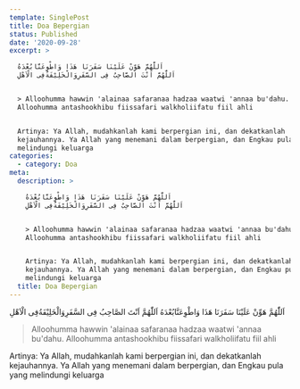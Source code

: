 ```yaml
---
template: SinglePost
title: Doa Bepergian
status: Published
date: '2020-09-28'
excerpt: >

  اَللّٰهُمَّ هَوِّنْ عَلَيْنَا سَفَرَنَا هَذَا وَاطْوِعَنَّابُعْدَهُ
  اَللّٰهُمَّ اَنْتَ الصَّاحِبُ فِى السَّفَرِوَالْخَلِيْفَةُفِى الْاَهْلِ


  > Alloohumma hawwin 'alainaa safaranaa hadzaa waatwi 'annaa bu'dahu.
  Alloohumma antashookhibu fiissafari walkholiifatu fiil ahli


  Artinya: Ya Allah, mudahkanlah kami berpergian ini, dan dekatkanlah
  kejauhannya. Ya Allah yang menemani dalam berpergian, dan Engkau pula yang
  melindungi keluarga
categories:
  - category: Doa
meta:
  description: >

    اَللّٰهُمَّ هَوِّنْ عَلَيْنَا سَفَرَنَا هَذَا وَاطْوِعَنَّابُعْدَهُ
    اَللّٰهُمَّ اَنْتَ الصَّاحِبُ فِى السَّفَرِوَالْخَلِيْفَةُفِى الْاَهْلِ


    > Alloohumma hawwin 'alainaa safaranaa hadzaa waatwi 'annaa bu'dahu.
    Alloohumma antashookhibu fiissafari walkholiifatu fiil ahli


    Artinya: Ya Allah, mudahkanlah kami berpergian ini, dan dekatkanlah
    kejauhannya. Ya Allah yang menemani dalam berpergian, dan Engkau pula yang
    melindungi keluarga
  title: Doa Bepergian
---
```


اَللّٰهُمَّ هَوِّنْ عَلَيْنَا سَفَرَنَا هَذَا وَاطْوِعَنَّابُعْدَهُ اَللّٰهُمَّ اَنْتَ الصَّاحِبُ فِى السَّفَرِوَالْخَلِيْفَةُفِى الْاَهْلِ

> Alloohumma hawwin 'alainaa safaranaa hadzaa waatwi 'annaa bu'dahu. Alloohumma antashookhibu fiissafari walkholiifatu fiil ahli

Artinya: Ya Allah, mudahkanlah kami berpergian ini, dan dekatkanlah kejauhannya. Ya Allah yang menemani dalam berpergian, dan Engkau pula yang melindungi keluarga
